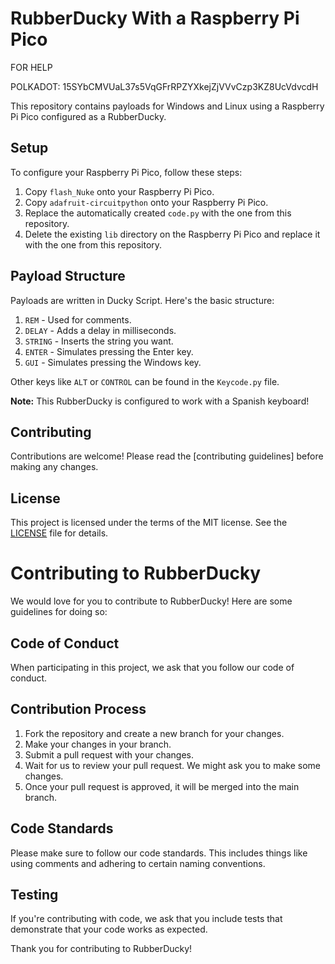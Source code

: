# RubberDucky With a Raspberry Pi Pico

FOR HELP

POLKADOT: 15SYbCMVUaL37s5VqGFrRPZYXkejZjVVvCzp3KZ8UcVdvcdH

This repository contains payloads for Windows and Linux using a Raspberry Pi Pico configured as a RubberDucky.

## Setup

To configure your Raspberry Pi Pico, follow these steps:

1. Copy `flash_Nuke` onto your Raspberry Pi Pico.
2. Copy `adafruit-circuitpython` onto your Raspberry Pi Pico.
3. Replace the automatically created `code.py` with the one from this repository.
4. Delete the existing `lib` directory on the Raspberry Pi Pico and replace it with the one from this repository.

## Payload Structure

Payloads are written in Ducky Script. Here's the basic structure:

1. `REM` - Used for comments.
2. `DELAY` - Adds a delay in milliseconds.
3. `STRING` - Inserts the string you want.
4. `ENTER` - Simulates pressing the Enter key.
5. `GUI` - Simulates pressing the Windows key.

Other keys like `ALT` or `CONTROL` can be found in the `Keycode.py` file.

**Note:** This RubberDucky is configured to work with a Spanish keyboard!

## Contributing

Contributions are welcome! Please read the [contributing guidelines] before making any changes.

## License

This project is licensed under the terms of the MIT license. See the [LICENSE](LICENSE) file for details.

# Contributing to RubberDucky

We would love for you to contribute to RubberDucky! Here are some guidelines for doing so:

## Code of Conduct

When participating in this project, we ask that you follow our code of conduct.

## Contribution Process

1. Fork the repository and create a new branch for your changes.
2. Make your changes in your branch.
3. Submit a pull request with your changes.
4. Wait for us to review your pull request. We might ask you to make some changes.
5. Once your pull request is approved, it will be merged into the main branch.

## Code Standards

Please make sure to follow our code standards. This includes things like using comments and adhering to certain naming conventions.

## Testing

If you're contributing with code, we ask that you include tests that demonstrate that your code works as expected.

Thank you for contributing to RubberDucky!
